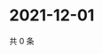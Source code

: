 # 2021-12-01

共 0 条

<!-- BEGIN WEIBO -->
<!-- 最后更新时间 Wed Dec 01 2021 16:14:08 GMT+0800 (China Standard Time) -->

<!-- END WEIBO -->
